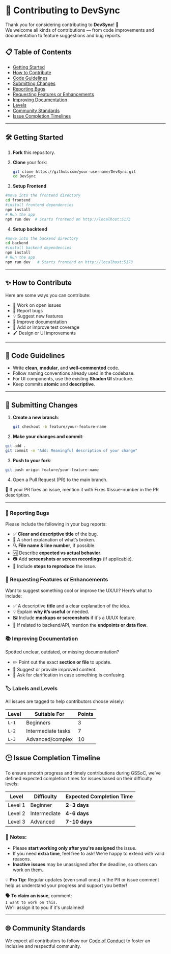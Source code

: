 # 🤝 Contributing to DevSync

Thank you for considering contributing to **DevSync**! 🎉  
We welcome all kinds of contributions — from code improvements and documentation to feature suggestions and bug reports.

## 📋 Table of Contents

- [Getting Started](#-Getting-Started)
- [How to Contribute](#-How-to-Contribute)
- [Code Guidelines](#-Code-Guidelines)
- [Submitting Changes](#-Submitting-Changes)
- [Reporting Bugs](#-reporting-bugs)
- [Requesting Features or Enhancements](#-requesting-features-or-enhancements)
- [Improving Documentation](#-improving-documentation)
- [Levels](#-labels-and-levels)
- [Community Standards](#-Community-Standards)
- [Issue Completion Timelines](#-Issue-Completion-Timeline)

---

## 🛠 Getting Started

1. **Fork** this repository.
2. **Clone** your fork:

   ```bash
   git clone https://github.com/your-username/DevSync.git
   cd DevSync
3. **Setup Frontend**
```bash 
#move into the frontend directory
cd frontend
#install frontend dependencies
npm install
# Run the app
npm run dev  # Starts frontend on http://localhost:5173
```


4. **Setup backtend**
```bash 
#move into the backend directory
cd backend
#install backend dependencies
npm install
# Run the app
npm run dev   # Starts frontend on http://localhost:5173
```


---

## ✨ How to Contribute

Here are some ways you can contribute:

- 📂 Work on open issues
- 🐞 Report bugs
- 💡 Suggest new features
- 🧹 Improve documentation
- 🧪 Add or improve test coverage
- 🖌️ Design or UI improvements

---

## 🧭 Code Guidelines

- Write **clean**, **modular**, and **well-commented** code.
- Follow naming conventions already used in the codebase.
- For UI components, use the existing **Shadcn UI** structure.
- Keep commits **atomic** and **descriptive**.
---

## 🚀 Submitting Changes

1. **Create a new branch**:

   ```bash
   git checkout -b feature/your-feature-name

   ```

2. **Make your changes and commit**:

```bash
git add .
git commit -m "Add: Meaningful description of your change"
```
3. **Push to your fork**:

 ```bash
git push origin feature/your-feature-name
```
4. Open a Pull Request (PR) to the main branch.

💬 If your PR fixes an issue, mention it with Fixes #issue-number in the PR description.

---

### 🐞 Reporting Bugs
Please include the following in your bug reports:

- ✅ **Clear and descriptive title** of the bug.
- 📝 A short explanation of what’s broken.
- 🔍 **File name & line number**, if possible.
- 🆚 Describe **expected vs actual behavior**.
- 📷 Add **screenshots or screen recordings** (if applicable).
- 🔁 Include **steps to reproduce** the issue.

### 🌟 Requesting Features or Enhancements
Want to suggest something cool or improve the UX/UI? Here’s what to include:

- ✅ A descriptive **title** and a clear explanation of the idea.
- 💡 Explain **why it’s useful** or needed.
- 🖼️ Include **mockups or screenshots** if it's a UI/UX feature.
- 🔗 If related to backend/API, mention the **endpoints or data flow**.

### 📚 Improving Documentation
Spotted unclear, outdated, or missing documentation?

- ✏️ Point out the exact **section or file** to update.
- 🧩 Suggest or provide improved content.
- 💬 Ask for clarification in case something is confusing.

### 🏷️ Labels and Levels
All issues are tagged to help contributors choose wisely:

| Level   | Suitable For        | Points |
|---------|---------------------|--------|
| `L-1`   | Beginners            | 3      |
| `L-2`   | Intermediate tasks   | 7      |
| `L-3`   | Advanced/complex     | 10     |

## 🕒 Issue Completion Timeline

To ensure smooth progress and timely contributions during GSSoC, we’ve defined expected completion times for issues based on their difficulty levels:

| Level | Difficulty    |Expected Completion Time |
|-------|---------------|-------------------------|
| Level 1 | Beginner    |       **2-3 days**      |
| Level 2 | Intermediate|       **4-6 days**      |
| Level 3 | Advanced    |       **7-10 days**     |

### 📝 Notes:
- Please **start working only after you're assigned** the issue.
- If you need **extra time**, feel free to ask! We’re happy to extend with valid reasons.
- **Inactive issues** may be unassigned after the deadline, so others can work on them.

💡 **Pro Tip:** Regular updates (even small ones) in the PR or issue comment help us understand your progress and support you better!

**🗣️ To claim an issue**, comment:  
`I want to work on this.`  
We'll assign it to you if it's unclaimed!

---

## 🌐 Community Standards

We expect all contributors to follow our [Code of Conduct](./CODE_OF_CONDUCT.md) to foster an inclusive and respectful community.
